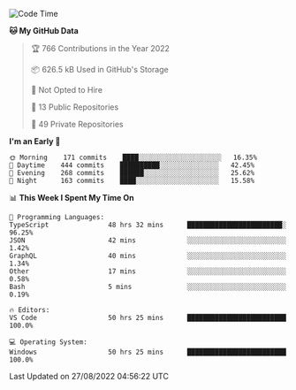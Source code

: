 <!--START_SECTION:waka-->
![Code Time](http://img.shields.io/badge/Code%20Time-2%2C893%20hrs%2059%20mins-blue)

**🐱 My GitHub Data** 

> 🏆 766 Contributions in the Year 2022
 > 
> 📦 626.5 kB Used in GitHub's Storage 
 > 
> 🚫 Not Opted to Hire
 > 
> 📜 13 Public Repositories 
 > 
> 🔑 49 Private Repositories  
 > 
**I'm an Early 🐤** 

```text
🌞 Morning    171 commits    ████░░░░░░░░░░░░░░░░░░░░░   16.35% 
🌆 Daytime    444 commits    ██████████░░░░░░░░░░░░░░░   42.45% 
🌃 Evening    268 commits    ██████░░░░░░░░░░░░░░░░░░░   25.62% 
🌙 Night      163 commits    ████░░░░░░░░░░░░░░░░░░░░░   15.58%

```


📊 **This Week I Spent My Time On** 

```text
💬 Programming Languages: 
TypeScript               48 hrs 32 mins      ████████████████████████░   96.25% 
JSON                     42 mins             ░░░░░░░░░░░░░░░░░░░░░░░░░   1.42% 
GraphQL                  40 mins             ░░░░░░░░░░░░░░░░░░░░░░░░░   1.34% 
Other                    17 mins             ░░░░░░░░░░░░░░░░░░░░░░░░░   0.58% 
Bash                     5 mins              ░░░░░░░░░░░░░░░░░░░░░░░░░   0.19%

🔥 Editors: 
VS Code                  50 hrs 25 mins      █████████████████████████   100.0%

💻 Operating System: 
Windows                  50 hrs 25 mins      █████████████████████████   100.0%

```


 Last Updated on 27/08/2022 04:56:22 UTC
<!--END_SECTION:waka-->

